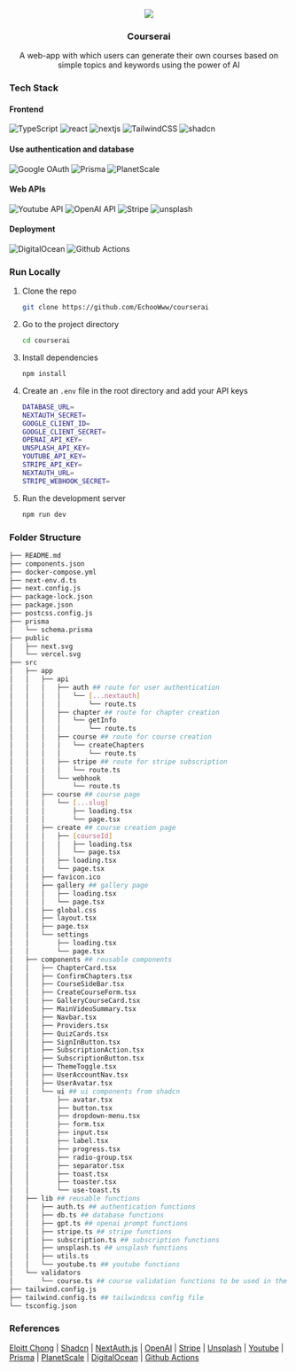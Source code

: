 <div align="center">
  <a href="https://courserai.echoasync.com"> 
  <img src="https://i.imgur.com/jvQMhoE.gif">
  </a>
  <h3>Courserai</h3>
  <p>A web-app with which users can generate their own courses based on simple topics and keywords using the power of AI</p>
</div>

### Tech Stack

#### Frontend

![TypeScript](https://img.shields.io/badge/TypeScript-007ACC?style=for-the-badge&logo=typescript&logoColor=white)
![react](https://img.shields.io/badge/React-20232A?style=for-the-badge&logo=react&logoColor=61DAFB)
![nextjs](https://img.shields.io/badge/Next-black?style=for-the-badge&logo=next.js&logoColor=white)
![TailwindCSS](https://img.shields.io/badge/TailwindCSS-38B2AC?style=for-the-badge&logo=tailwind-css&logoColor=white)
![shadcn](https://img.shields.io/badge/SHADCN/UI-000000?style=for-the-badge&logo=shadertoy&logoColor=white)

#### Use authentication and database

![Google OAuth](https://img.shields.io/badge/Google%20OAuth-4285F4?style=for-the-badge&logo=google&logoColor=white)
![Prisma](https://img.shields.io/badge/Prisma-1B222D?style=for-the-badge&logo=prisma&logoColor=white)
![PlanetScale](https://img.shields.io/badge/PlanetScale-1B222D?style=for-the-badge&logo=planetscale&logoColor=white)

#### Web APIs

![Youtube API](https://img.shields.io/badge/Youtube%20API-FF0000?style=for-the-badge&logo=youtube&logoColor=white)
![OpenAI API](https://img.shields.io/badge/OpenAI%20API-12A382?style=for-the-badge&logo=openai&logoColor=white)
![Stripe](https://img.shields.io/badge/Stripe-008CDD?style=for-the-badge&logo=stripe&logoColor=white)
![unsplash](https://img.shields.io/badge/Unsplash-000000?style=for-the-badge&logo=unsplash&logoColor=white)

#### Deployment

![DigitalOcean](https://img.shields.io/badge/DigitalOcean-0080FF?style=for-the-badge&logo=digitalocean&logoColor=white)
![Github Actions](https://img.shields.io/badge/Github%20Actions-2088FF?style=for-the-badge&logo=github-actions&logoColor=white)

### Run Locally

1. Clone the repo

   ```bash
   git clone https://github.com/EchooWww/courserai
   ```

2. Go to the project directory

   ```bash
   cd courserai
   ```

3. Install dependencies

   ```bash
   npm install
   ```

4. Create an `.env` file in the root directory and add your API keys

   ```bash
   DATABASE_URL=
   NEXTAUTH_SECRET=
   GOOGLE_CLIENT_ID=
   GOOGLE_CLIENT_SECRET=
   OPENAI_API_KEY=
   UNSPLASH_API_KEY=
   YOUTUBE_API_KEY=
   STRIPE_API_KEY=
   NEXTAUTH_URL=
   STRIPE_WEBHOOK_SECRET=
   ```

5. Run the development server

   ```bash
   npm run dev
   ```

### Folder Structure

```bash
├── README.md
├── components.json
├── docker-compose.yml
├── next-env.d.ts
├── next.config.js
├── package-lock.json
├── package.json
├── postcss.config.js
├── prisma
│   └── schema.prisma
├── public
│   ├── next.svg
│   └── vercel.svg
├── src
│   ├── app
│   │   ├── api
│   │   │   ├── auth ## route for user authentication
│   │   │   │   └── [...nextauth]
│   │   │   │       └── route.ts
│   │   │   ├── chapter ## route for chapter creation
│   │   │   │   └── getInfo
│   │   │   │       └── route.ts
│   │   │   ├── course ## route for course creation
│   │   │   │   └── createChapters
│   │   │   │       └── route.ts
│   │   │   ├── stripe ## route for stripe subscription
│   │   │   │   └── route.ts
│   │   │   └── webhook
│   │   │       └── route.ts
│   │   ├── course ## course page
│   │   │   └── [...slug]
│   │   │       ├── loading.tsx
│   │   │       └── page.tsx
│   │   ├── create ## course creation page
│   │   │   ├── [courseId]
│   │   │   │   ├── loading.tsx
│   │   │   │   └── page.tsx
│   │   │   ├── loading.tsx
│   │   │   └── page.tsx
│   │   ├── favicon.ico
│   │   ├── gallery ## gallery page
│   │   │   ├── loading.tsx
│   │   │   └── page.tsx
│   │   ├── global.css
│   │   ├── layout.tsx
│   │   ├── page.tsx
│   │   └── settings
│   │       ├── loading.tsx
│   │       └── page.tsx
│   ├── components ## reusable components
│   │   ├── ChapterCard.tsx
│   │   ├── ConfirmChapters.tsx
│   │   ├── CourseSideBar.tsx
│   │   ├── CreateCourseForm.tsx
│   │   ├── GalleryCourseCard.tsx
│   │   ├── MainVideoSummary.tsx
│   │   ├── Navbar.tsx
│   │   ├── Providers.tsx
│   │   ├── QuizCards.tsx
│   │   ├── SignInButton.tsx
│   │   ├── SubscriptionAction.tsx
│   │   ├── SubscriptionButton.tsx
│   │   ├── ThemeToggle.tsx
│   │   ├── UserAccountNav.tsx
│   │   ├── UserAvatar.tsx
│   │   └── ui ## ui components from shadcn
│   │       ├── avatar.tsx
│   │       ├── button.tsx
│   │       ├── dropdown-menu.tsx
│   │       ├── form.tsx
│   │       ├── input.tsx
│   │       ├── label.tsx
│   │       ├── progress.tsx
│   │       ├── radio-group.tsx
│   │       ├── separator.tsx
│   │       ├── toast.tsx
│   │       ├── toaster.tsx
│   │       └── use-toast.ts
│   ├── lib ## reusable functions
│   │   ├── auth.ts ## authentication functions
│   │   ├── db.ts ## database functions
│   │   ├── gpt.ts ## openai prompt functions
│   │   ├── stripe.ts ## stripe functions
│   │   ├── subscription.ts ## subscription functions
│   │   ├── unsplash.ts ## unsplash functions
│   │   ├── utils.ts
│   │   └── youtube.ts ## youtube functions
│   └── validators
│       └── course.ts ## course validation functions to be used in the create course form
├── tailwind.config.js
├── tailwind.config.ts ## tailwindcss config file
└── tsconfig.json
```

### References

[Eloitt Chong](https://www.youtube.com/watch?v=EGW2HS2tqAQ) | [Shadcn](https://ui.shadcn.com/) | [NextAuth.js](https://next-auth.js.org/) | [OpenAI](https://openai.com/) | [Stripe](https://stripe.com/) | [Unsplash](https://unsplash.com/) | [Youtube](https://developers.google.com/youtube/v3) | [Prisma](https://www.prisma.io/) | [PlanetScale](https://planetscale.com/) | [DigitalOcean](https://www.digitalocean.com/) | [Github Actions](https://docs.github.com/en/actions)
